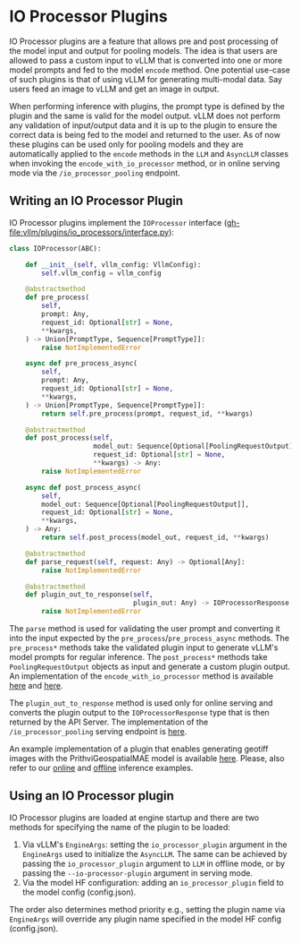 # IO Processor Plugins

IO Processor plugins are a feature that allows pre and post processing of the model input and output for pooling models. The idea is that users are allowed to pass a custom input to vLLM that is converted into one or more model prompts and fed to the model `encode` method. One potential use-case of such plugins is that of using vLLM for generating multi-modal data. Say users feed an image to vLLM and get an image in output.

When performing inference with plugins, the prompt type is defined by the plugin and the same is valid for the model output. vLLM does not perform any validation of input/output data and it is up to the plugin to ensure the correct data is being fed to the model and returned to the user. As of now these plugins can be used only for pooling models and they are automatically applied to the `encode` methods in the `LLM` and `AsyncLLM` classes when invoking the `encode_with_io_processor` method, or in online serving mode via the `/io_processor_pooling` endpoint.

## Writing an IO Processor Plugin

IO Processor plugins implement the `IOProcessor` interface (<gh-file:vllm/plugins/io_processors/interface.py>):

```python
class IOProcessor(ABC):

    def __init__(self, vllm_config: VllmConfig):
        self.vllm_config = vllm_config

    @abstractmethod
    def pre_process(
        self,
        prompt: Any,
        request_id: Optional[str] = None,
        **kwargs,
    ) -> Union[PromptType, Sequence[PromptType]]:
        raise NotImplementedError

    async def pre_process_async(
        self,
        prompt: Any,
        request_id: Optional[str] = None,
        **kwargs,
    ) -> Union[PromptType, Sequence[PromptType]]:
        return self.pre_process(prompt, request_id, **kwargs)

    @abstractmethod
    def post_process(self,
                     model_out: Sequence[Optional[PoolingRequestOutput]],
                     request_id: Optional[str] = None,
                     **kwargs) -> Any:
        raise NotImplementedError

    async def post_process_async(
        self,
        model_out: Sequence[Optional[PoolingRequestOutput]],
        request_id: Optional[str] = None,
        **kwargs,
    ) -> Any:
        return self.post_process(model_out, request_id, **kwargs)

    @abstractmethod
    def parse_request(self, request: Any) -> Optional[Any]:
        raise NotImplementedError

    @abstractmethod
    def plugin_out_to_response(self,
                               plugin_out: Any) -> IOProcessorResponse:
        raise NotImplementedError
```

The `parse` method is used for validating the user prompt and converting it into the input expected by the `pre_process`/`pre_process_async` methods.
The `pre_process*` methods take the validated plugin input to generate vLLM's model prompts for regular inference.
The `post_process*` methods take `PoolingRequestOutput` objects as input and generate a custom plugin output.
An implementation of the `encode_with_io_processor` method is available [here](../../vllm/entrypoints/llm.py) and [here](../../vllm/v1/engine/async_llm.py).

The `plugin_out_to_response` method is used only for online serving and converts the plugin output to the `IOProcessorResponse` type that is then returned by the API Server. The implementation of the `/io_processor_pooling` serving endpoint is [here](../../vllm/entrypoints/openai/serving_pooling_with_io_plugin.py).

An example implementation of a plugin that enables generating geotiff images with the PrithviGeospatialMAE model is available [here](https://github.com/christian-pinto/prithvi_io_processor_plugin). Please, also refer to our [online](../../examples/online_serving/prithvi_geospatial_mae.py) and [offline](../../examples/offline_inference/prithvi_geospatial_mae_io_processor.py) inference examples.

## Using an IO Processor plugin

IO Processor plugins are loaded at engine startup and there are two methods for specifying the name of the plugin to be loaded:

1. Via vLLM's `EngineArgs`: setting the `io_processor_plugin` argument in the `EngineArgs` used to initialize the `AsyncLLM`. The same can be achieved by passing the `io_processor_plugin` argument to `LLM` in offline mode, or by passing the `--io-processor-plugin` argument in serving mode.
2. Via the model HF configuration: adding an `io_processor_plugin` field to the model config (config.json).

The order also determines method priority e.g., setting the plugin name via `EngineArgs` will override any plugin name specified in the model HF config (config.json).
